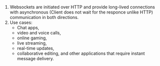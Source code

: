1.  Websockets are initiated over HTTP and provide long-lived connections with asynchronous (Client does not wait for the responce unlike HTTP) communication in both directions.
2.  Use cases:  
    * Chat apps,  
    * video and voice calls,  
    * online gaming,  
    * live streaming,  
    * real-time updates,  
    * collaborative editing, and other applications that require instant message delivery.
